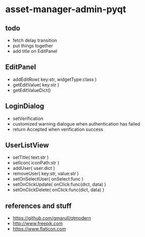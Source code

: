 # asset-manager-admin-pyqt

## todo
- fetch delay transition
- put things together
- add title on EditPanel

## EditPanel
- addEditRow( key:str, widgetType:class )
- getEditValue( key:str )
- getEditValueDict()

## LoginDialog
- setVerification
- customized warning dialogue when authentication has failed
- return Accepted when verification success 

## UserListView
- setTitle( text:str )
- setIcon( iconPath:str )
- addUser( user:dict )
- removeUser( key:str, value:str )
- setOnSelectUser( onSelect:func )
- setOnClickUpdate( onClick:func(dict, data) )
- setOnClickDelete( onClick:func(dict, data) )

## references and stuff
- https://github.com/gmarull/qtmodern
- http://www.freepik.com
- https://www.flaticon.com
